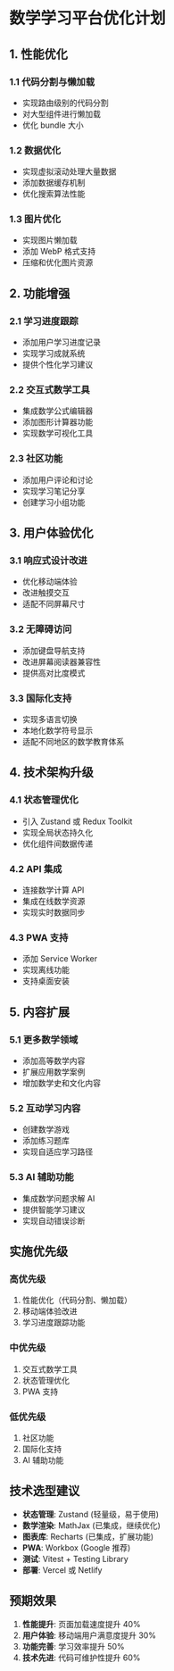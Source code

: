 # 数学学习平台优化计划

## 1. 性能优化

### 1.1 代码分割与懒加载
- 实现路由级别的代码分割
- 对大型组件进行懒加载
- 优化 bundle 大小

### 1.2 数据优化
- 实现虚拟滚动处理大量数据
- 添加数据缓存机制
- 优化搜索算法性能

### 1.3 图片优化
- 实现图片懒加载
- 添加 WebP 格式支持
- 压缩和优化图片资源

## 2. 功能增强

### 2.1 学习进度跟踪
- 添加用户学习进度记录
- 实现学习成就系统
- 提供个性化学习建议

### 2.2 交互式数学工具
- 集成数学公式编辑器
- 添加图形计算器功能
- 实现数学可视化工具

### 2.3 社区功能
- 添加用户评论和讨论
- 实现学习笔记分享
- 创建学习小组功能

## 3. 用户体验优化

### 3.1 响应式设计改进
- 优化移动端体验
- 改进触摸交互
- 适配不同屏幕尺寸

### 3.2 无障碍访问
- 添加键盘导航支持
- 改进屏幕阅读器兼容性
- 提供高对比度模式

### 3.3 国际化支持
- 实现多语言切换
- 本地化数学符号显示
- 适配不同地区的数学教育体系

## 4. 技术架构升级

### 4.1 状态管理优化
- 引入 Zustand 或 Redux Toolkit
- 实现全局状态持久化
- 优化组件间数据传递

### 4.2 API 集成
- 连接数学计算 API
- 集成在线数学资源
- 实现实时数据同步

### 4.3 PWA 支持
- 添加 Service Worker
- 实现离线功能
- 支持桌面安装

## 5. 内容扩展

### 5.1 更多数学领域
- 添加高等数学内容
- 扩展应用数学案例
- 增加数学史和文化内容

### 5.2 互动学习内容
- 创建数学游戏
- 添加练习题库
- 实现自适应学习路径

### 5.3 AI 辅助功能
- 集成数学问题求解 AI
- 提供智能学习建议
- 实现自动错误诊断

## 实施优先级

### 高优先级
1. 性能优化（代码分割、懒加载）
2. 移动端体验改进
3. 学习进度跟踪功能

### 中优先级
1. 交互式数学工具
2. 状态管理优化
3. PWA 支持

### 低优先级
1. 社区功能
2. 国际化支持
3. AI 辅助功能

## 技术选型建议

- **状态管理**: Zustand (轻量级，易于使用)
- **数学渲染**: MathJax (已集成，继续优化)
- **图表库**: Recharts (已集成，扩展功能)
- **PWA**: Workbox (Google 推荐)
- **测试**: Vitest + Testing Library
- **部署**: Vercel 或 Netlify

## 预期效果

1. **性能提升**: 页面加载速度提升 40%
2. **用户体验**: 移动端用户满意度提升 30%
3. **功能完善**: 学习效率提升 50%
4. **技术先进**: 代码可维护性提升 60%